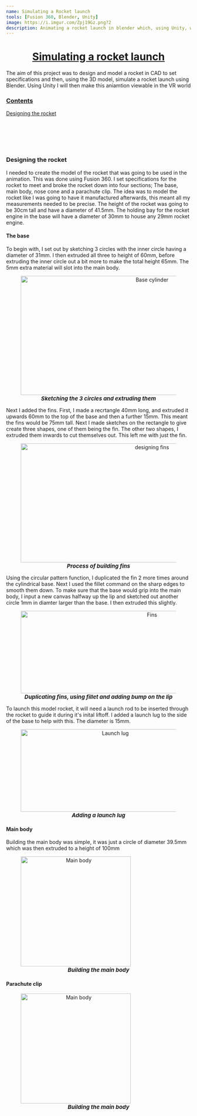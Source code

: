 ```yaml
---
name: Simulating a Rocket launch 
tools: [Fusion 360, Blender, Unity]
image: https://i.imgur.com/Zpj19Gz.png?2
description: Animating a rocket launch in blender which, using Unity, will be viewable in the VR world!
---
```

<h1 style="text-align:center;"><u>Simulating a rocket launch</u></h1>
<p>The aim of this project was to design and model a rocket in CAD to set specifications and then, using the 3D model, simulate a rocket launch using Blender. Using Unity I will then make this aniamtion viewable in the VR world</p>
<h3><u>Contents</u></h3>
<a href="#rocket">Designing the rocket</a>
<br><a href="#"></a>
<br><a href="#"></a>
<br><a href="#"></a>
<br><a href="#"></a>
<br><a href="#"></a>
<br><a href="#"></a>

<h3 id="rocket">Designing the rocket</h3>
<p>I needed to create the model of the rocket that was going to be used in the animation. This was done using Fusion 360. I set specifications for the rocket to meet and broke the rocket down into four sections; The base, main body, nose cone and a parachute clip. The idea was to model the rocket like I was going to have it manufactured afterwards, this meant all my measurements needed to be precise. The height of the rocket was going to be 30cm tall and have a diameter of 41.5mm. The holding bay for the rocket engine in the base will have a diameter of 30mm to house any 29mm rocket engine. </p>
<h4>The base</h4>
<p>To begin with, I set out by sketching 3 circles with the inner circle having a diameter of 31mm. I then extruded all three to height of 60mm, before extruding the inner circle out a bit more to make the total height 65mm. The 5mm extra material will slot into the main body. 
<figure>
    <img src="https://i.imgur.com/I9kcgx6.png?1" alt="Base cylinder" style="width:700px;height:325px;text-align:center;"/>
     <figcaption style="text-align: center; font-size: 15px; font-style: italic;"><strong>Sketching the 3 circles and extruding them</strong></figcaption>
</figure>
Next I added the fins. First, I made a recrtangle 40mm long, and extruded it upwards 60mm to the top of the base and then a further 15mm. This meant the fins would be 75mm tall. Next I made sketches on the rectangle to give create three shapes, one of them being the fin. The other two shapes, I extruded them inwards to cut themselves out. This left me with just the fin. 
<figure>
    <img src="https://i.imgur.com/GlWGpUa.png?1" alt="designing fins" style="width:700px;height:325px;text-align:center;"/>
     <figcaption style="text-align: center; font-size: 15px; font-style: italic;"><strong>Process of building fins</strong></figcaption>
</figure>
Using the circular pattern function, I duplicated the fin 2 more times around the cylindrical base. Next I used the fillet command on the sharp edges to smooth them down. To make sure that the base would grip into the main body, I input a new canvas halfway up the lip and sketched out another circle 1mm in diamter larger than the base. I then extruded this slightly.  
<figure>
    <img src="https://i.imgur.com/PzCbkqX.png?1" alt="Fins" style="width:700px;height:225px;text-align:center;"/>
     <figcaption style="text-align: center; font-size: 15px; font-style: italic;"><strong>Duplicating fins, using fillet and adding bump on the lip</strong></figcaption>
</figure>
To launch this model rocket, it will need a launch rod to be inserted through the rocket to guide it during it's inital liftoff. I added a launch lug to the side of the base to help with this. The diameter is 15mm.
<figure>
    <img src="https://i.imgur.com/h6kt048.png?1" alt="Launch lug" style="width:500px;height:225px;text-align:center;"/>
     <figcaption style="text-align: center; font-size: 15px; font-style: italic;"><strong>Adding a launch lug</strong></figcaption>
</figure>
</p>
<h4>Main body</h4>
<p>Building the main body was simple, it was just a circle of diameter 39.5mm which was then extruded to a height of 100mm
    <figure>
        <img src="https://i.imgur.com/fjdt7Wn.png?1" alt="Main body" style="width:300px;height:300px;text-align:center;"/>
        <figcaption style="text-align: center; font-size: 15px; font-style: italic;"><strong>Building the main body</strong></figcaption>
    </figure>
</p>
<h4>Parachute clip</h4>
<p>
<figure>
    <img src="https://i.imgur.com/fjdt7Wn.png?1" alt="Main body" style="width:300px;height:300px;text-align:center;"/>
    <figcaption style="text-align: center; font-size: 15px; font-style: italic;"><strong>Building the main body</strong></figcaption>
</figure>
</p>



